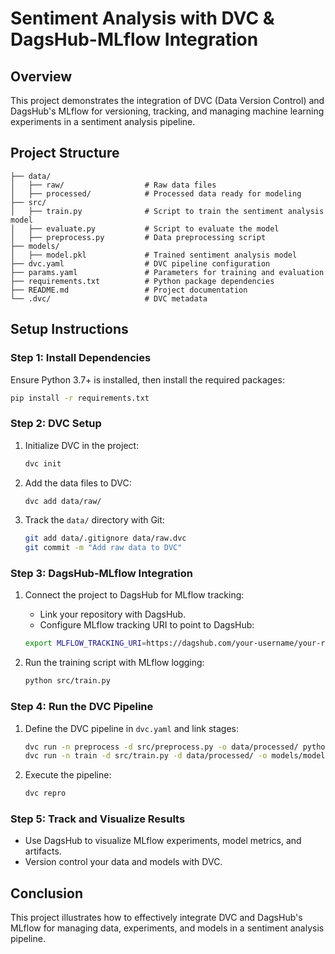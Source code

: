 
# Sentiment Analysis with DVC & DagsHub-MLflow Integration

## Overview

This project demonstrates the integration of DVC (Data Version Control) and DagsHub's MLflow for versioning, tracking, and managing machine learning experiments in a sentiment analysis pipeline.

## Project Structure

```plaintext
├── data/
│   ├── raw/                  # Raw data files
│   ├── processed/            # Processed data ready for modeling
├── src/
│   ├── train.py              # Script to train the sentiment analysis model
│   ├── evaluate.py           # Script to evaluate the model
│   ├── preprocess.py         # Data preprocessing script
├── models/
│   ├── model.pkl             # Trained sentiment analysis model
├── dvc.yaml                  # DVC pipeline configuration
├── params.yaml               # Parameters for training and evaluation
├── requirements.txt          # Python package dependencies
├── README.md                 # Project documentation
└── .dvc/                     # DVC metadata
```

## Setup Instructions

### Step 1: Install Dependencies

Ensure Python 3.7+ is installed, then install the required packages:

```bash
pip install -r requirements.txt
```

### Step 2: DVC Setup

1. Initialize DVC in the project:

    ```bash
    dvc init
    ```

2. Add the data files to DVC:

    ```bash
    dvc add data/raw/
    ```

3. Track the `data/` directory with Git:

    ```bash
    git add data/.gitignore data/raw.dvc
    git commit -m "Add raw data to DVC"
    ```

### Step 3: DagsHub-MLflow Integration

1. Connect the project to DagsHub for MLflow tracking:

    - Link your repository with DagsHub.
    - Configure MLflow tracking URI to point to DagsHub:

    ```bash
    export MLFLOW_TRACKING_URI=https://dagshub.com/your-username/your-repo.mlflow
    ```

2. Run the training script with MLflow logging:

    ```bash
    python src/train.py
    ```

### Step 4: Run the DVC Pipeline

1. Define the DVC pipeline in `dvc.yaml` and link stages:

    ```bash
    dvc run -n preprocess -d src/preprocess.py -o data/processed/ python src/preprocess.py
    dvc run -n train -d src/train.py -d data/processed/ -o models/model.pkl python src/train.py
    ```

2. Execute the pipeline:

    ```bash
    dvc repro
    ```

### Step 5: Track and Visualize Results

- Use DagsHub to visualize MLflow experiments, model metrics, and artifacts.
- Version control your data and models with DVC.

## Conclusion

This project illustrates how to effectively integrate DVC and DagsHub's MLflow for managing data, experiments, and models in a sentiment analysis pipeline.
```
